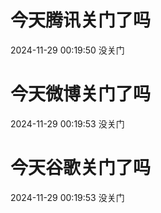 # 今天腾讯关门了吗

2024-11-29 00:19:50 没关门

# 今天微博关门了吗

2024-11-29 00:19:53 没关门

# 今天谷歌关门了吗

2024-11-29 00:19:53 没关门

